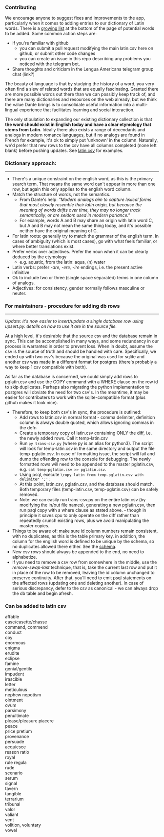 ### Contributing
We encourage anyone to suggest fixes and improvements to the app, particularly when it comes to adding entries to our dictionary of Latin words. There is a [growing list](#can-be-added-to-latin-csv) at the bottom of the page of potential words to be added. Some common action steps are:
- If you're familiar with github
    - you can submit a pull request modifying the main latin.csv here on github, or submit other code changes
    - you can create an issue in this repo describing any problems you noticed with the telegram bot.
- Share thoughts and criticism in the Lengua Americana telegram group chat (link?)

The beauty of language is that by studying the history of a word, you very often find a slew of related words that are equally fascinating. Granted there are more possible words out there than we can possibly keep track of, and there are many dictionaries and resources on the web already, but we think the value Dante brings is to consolidate useful information into a multi-lingual experience that facilitates learning and social interaction.

The only stipulation to expanding our existing dictionary collection is that **the word should exist in English today and have a clear etymology that stems from Latin.** Ideally there also exists a range of decendants and analogs in modern romance languages, but if no analogs are found in French for example, it's ok to simply put 'unknown' in the column. Naturally, we'd prefer that new rows to the csv have all columns completed (none left blank) before pushing updates. See [latin.csv](/latin.csv) for examples.

### Dictionary approach:
-------
- There's a unique constraint on the english word, as this is the primary search term. That means the same word can't appear in more than one row, but again this only applies to the english word column.
- Match the structure of words, not the semantics. 
    - From Dante's help: *"Modern analogs aim to capture lexical forms that most closely resemble their latin origin, but because the meaning of words drifts over time, they may no longer track semantically, or are seldom used in modern parlance."* 
    - For example, words A and B may share an origin with latin word C, but A and B may not mean the same thing today, and it's possible neither have the original meaning of C.
- For latin roots: generally try to match the grammar of the english term. In cases of ambiguity (which is most cases), go with what feels familiar, or where better translations exist.
- Prefer verbs over adjectives. Prefer the noun when it can be clearly deduced by the etymology 
    - e.g. aquatic, from the latin: aqua, (n) water
- Latin verbs: prefer *-are, -ere, -ire* endings, i.e. the present active infinitive
- Ok to include two or three (single space separated) terms in one column of analogs.
- Adjectives: for consistency, gender normally follows masculine or neuter.

### For maintainers - procedure for adding db rows
-------
*Update: it's now easier to insert/update a single database row using upsert.py. details on how to use it are in the source file.*

At a high level, it's desirable that the source csv and the database remain in sync. This can be accomplished in many ways, and some redundancy in our process is warranted in order to prevent loss. When in doubt, assume the csv is the source of truth and should be handled with care. Specifically, we ended up with two csv's because the original was used for sqlite and another csv was made in a different format for postgres (there's probably a way to keep 1 csv compatible with both).

As far as the database is concerned, we could simply add rows to pglatin.csv and use the COPY command with a WHERE clause on the row id to skip duplicates. Perhaps also migrating the python implementation to postgres will obviate the need for two csv's. In the meantime, it may be easier for contributers to work with the sqlite-compatible format (plus github makes it look nice). 

- Therefore, to keep both csv's in sync, the procedure is outlined:
    - Add rows to latin.csv in normal format - comma delimiter, definition column is always double quoted, which allows ignoring commas in the defn
    - Create a temporary copy of latin.csv containing ONLY the diff, i.e. the newly added rows. Call it temp-latin.csv
    - Run `py trans-csv.py` (where py is an alias for python3). The script will look for temp-latin.csv in the same directory and output the file temp-pglatin.csv. In case of formatting issue, the script will fail and dump the offending row to the console for debugging. The newly formatted rows will need to be appended to the master pglatin.csv, e.g. `cat temp-pglatin.csv >> pglatin.csv`.
    - Using psql, execute `\copy latin from temp-pglatin.csv with delimiter ';';`
    - At this point, latin.csv, pglatin.csv, and the database should match. Both temporary files (temp-latin.csv, temp-pglatin.csv) can be safely removed.
    - Note: we can easily run trans-csv.py on the entire latin.csv (by modifying the in/out file names), generating a new pglatin.csv, then run psql copy with a where clause as stated above. - though in principle it saves cpu to only operate on the diff rather than repeatedly crunch existing rows, plus we avoid manipulating the master copies. 
- Things to be aware of: make sure id column numbers remain consistent, with no duplicates, as this is the table primary key. in addition, the column for the english word is defined to be unique by the schema, so no duplicates allowed there either. See the [schema](/rs/schema.sql).
- New csv rows should always be appended to the end, no need to alphabetize.
- If you need to remove a csv row from somewhere in the middle, use the *remove-swap-last* technique, that is, take the current last row and put it in place of the row to be removed, leaving the id column unchanged to preserve continuity. After that, you'll need to emit psql statements on the affected rows (updating one and deleting another). In case of serious discrepancy, defer to the csv as canonical - we can always drop the db table and begin afresh.

### Can be added to latin csv
affable  
case/casette/chasse  
command, commend  
conduct  
coy  
enormous  
enigma  
erudite  
eclipse  
famine  
genial/gentile  
impudent  
irascible  
letter  
meticulous  
nephew nepotism  
ointment  
ovum  
parsimony  
penultimate  
please/pleasure piacere  
peace  
price pretium  
provenance  
persuade  
acquiesce  
reason ratio  
royal  
rule regula  
rude  
scenario  
serum  
signal  
tavern  
tangible  
terrarium  
tribunal  
valor  
valiant  
vent  
volition, voluntary  
vowel  
